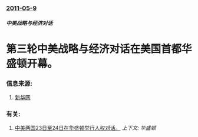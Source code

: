 ### [2011-05-9](/news/2011/05/9/index.md)

##### 中美战略与经济对话
# 第三轮中美战略与经济对话在美国首都华盛顿开幕。




### 信息来源:

1. [新华网](http://news.xinhuanet.com/world/2011-05/09/c_121396277.htm)

### 有关:

1. [ 中美两国23日至24日在华盛顿举行人权对话。](/news/2012/07/24/中美两国23日至24日在华盛顿举行人权对话.md) _上下文: 华盛顿_
